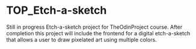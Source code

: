 # TOP_Etch-a-sketch

Still in progress 
Etch-a-sketch project for TheOdinProject course. After completion this project will include the frontend for a 
digital etch-a-sketch that allows a user to draw pixelated art using multiple colors.